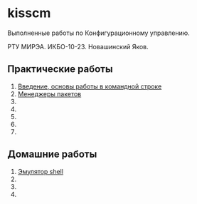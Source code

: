 # kisscm
Выполненные работы по Конфигурационному управлению.

РТУ МИРЭА. ИКБО-10-23. Новашинский Яков.

## Практические работы

1. [Введение, основы работы в командной строке](prac1/prac1.md)
2. [Менеджеры пакетов](prac2/prac2.md)
3. 
4. 
5.
6.
7.  

## Домашние работы

1. [Эмулятор shell](https://github.com/DefriDwamn/cpp-terminal)
2. 
3.
4. 
